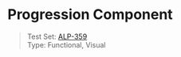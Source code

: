 # Progression Component
> Test Set: [ALP-359](https://everfi.atlassian.net/browse/ALP-359)    
Type: Functional, Visual

<!-- cypress/integration/progression.js -->
<!-- /cypress/integration/progression.js -->